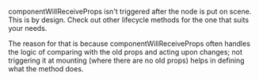 componentWillReceiveProps isn't triggered after the node is put on scene. This is by design. Check out other lifecycle methods for the one that suits your needs.

The reason for that is because componentWillReceiveProps often handles the logic of comparing with the old props and acting upon changes; not triggering it at mounting (where there are no old props) helps in defining what the method does.